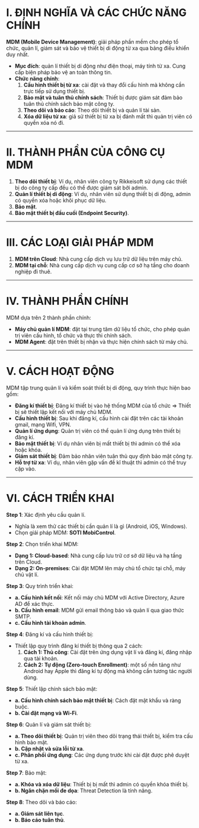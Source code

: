 # I. ĐỊNH NGHĨA VÀ CÁC CHỨC NĂNG CHÍNH

**MDM (Mobile Device Management)**: giải pháp phần mềm cho phép tổ chức, quản lí, giám sát và bảo vệ thiết bị di động từ xa qua bảng điều khiển duy nhất.

- **Mục đích**: quản lí thiết bị di động như điện thoại, máy tính từ xa. Cung cấp biện pháp bảo vệ an toàn thông tin.
- **Chức năng chính**: 
    1. **Cấu hình thiết bị từ xa**: cài đặt và thay đổi cấu hình mà không cần trực tiếp sử dụng thiết bị.
    2. **Bảo mật và tuân thủ chính sách**: Thiết bị được giám sát đảm bảo tuân thủ chính sách bảo mật công ty.
    3. **Theo dõi và báo cáo**: Theo dõi thiết bị và quản lí tài sản.
    4. **Xóa dữ liệu từ xa**: giả sử thiết bị từ xa bị đánh mất thì quản trị viên có quyền xóa nó đi.

---

# II. THÀNH PHẦN CỦA CÔNG CỤ MDM

1. **Theo dõi thiết bị**: Ví dụ, nhân viên công ty Rikkeisoft sử dụng các thiết bị do công ty cấp đều có thể được giám sát bởi admin.
2. **Quản lí thiết bị di động**: Ví dụ, nhân viên sử dụng thiết bị di động, admin có quyền xóa hoặc khôi phục dữ liệu.
3. **Bảo mật**.
4. **Bảo mật thiết bị đầu cuối (Endpoint Security)**.

---

# III. CÁC LOẠI GIẢI PHÁP MDM

1. **MDM trên Cloud**: Nhà cung cấp dịch vụ lưu trữ dữ liệu trên máy chủ.
2. **MDM tại chỗ**: Nhà cung cấp dịch vụ cung cấp cơ sở hạ tầng cho doanh nghiệp đi thuê.

---

# IV. THÀNH PHẦN CHÍNH

MDM dựa trên 2 thành phần chính:


- **Máy chủ quản lí MDM**: đặt tại trung tâm dữ liệu tổ chức, cho phép quản trị viên cấu hình, tổ chức và thực thi chính sách.
- **MDM Agent**: đặt trên thiết bị nhận và thực hiện chính sách từ máy chủ.

---

# V. CÁCH HOẠT ĐỘNG

MDM tập trung quản lí và kiểm soát thiết bị di động, quy trình thực hiện bao gồm:

- **Đăng kí thiết bị**: Đăng kí thiết bị vào hệ thống MDM của tổ chức => Thiết bị sẽ thiết lập kết nối với máy chủ MDM.
- **Cấu hình thiết bị**: Sau khi đăng kí, cấu hình cài đặt trên các tài khoản gmail, mạng Wifi, VPN.
- **Quản lí ứng dụng**: Quản trị viên có thể quản lí ứng dụng trên thiết bị đăng kí.
- **Bảo mật thiết bị**: Ví dụ nhân viên bị mất thiết bị thì admin có thể xóa hoặc khóa.
- **Giám sát thiết bị**: Đảm bảo nhân viên tuân thủ quy định bảo mật công ty.
- **Hỗ trợ từ xa**: Ví dụ, nhân viên gặp vấn đề kĩ thuật thì admin có thể truy cập vào.

---

# VI. CÁCH TRIỂN KHAI

**Step 1**: Xác định yêu cầu quản lí.
- Nghĩa là xem thử các thiết bị cần quản lí là gì (Android, iOS, Windows).
- Chọn giải pháp MDM: **SOTI MobiControl**.

**Step 2**: Chọn triển khai MDM:
- **Dạng 1: Cloud-based**: Nhà cung cấp lưu trữ cơ sở dữ liệu và hạ tầng trên Cloud.
- **Dạng 2: On-premises**: Cài đặt MDM lên máy chủ tổ chức tại chỗ, máy chủ vật lí.

**Step 3**: Quy trình triển khai:
- **a. Cấu hình kết nối**: Kết nối máy chủ MDM với Active Directory, Azure AD để xác thực.
- **b. Cấu hình email**: MDM gửi email thông báo và quản lí qua giao thức SMTP.
- **c. Cấu hình tài khoản admin**.

**Step 4**: Đăng kí và cấu hình thiết bị:
- Thiết lập quy trình đăng kí thiết bị thông qua 2 cách:
    1. **Cách 1: Thủ công**: Cài đặt trên ứng dụng vật lí và đăng kí, đăng nhập qua tài khoản.
    2. **Cách 2: Tự động (Zero-touch Enrollment)**: một số nền tảng như Android hay Apple thì đăng kí tự động mà không cần tương tác người dùng.

**Step 5**: Thiết lập chính sách bảo mật:
- **a. Cấu hình chính sách bảo mật thiết bị**: Cách đặt mật khẩu và ràng buộc.
- **b. Cài đặt mạng và Wi-Fi**.

**Step 6**: Quản lí và giám sát thiết bị:
- **a. Theo dõi thiết bị**: Quản trị viên theo dõi trạng thái thiết bị, kiểm tra cấu hình bảo mật.
- **b. Cập nhật và sửa lỗi từ xa**.
- **c. Phân phối ứng dụng**: Các ứng dụng trước khi cài đặt được phê duyệt từ xa.

**Step 7**: Bảo mật:
- **a. Khóa và xóa dữ liệu**: Thiết bị bị mất thì admin có quyền khóa thiết bị.
- **b. Ngăn chặn mối đe dọa**: Threat Detection là tính năng.

**Step 8**: Theo dõi và báo cáo:
- **a. Giám sát liên tục**.
- **b. Báo cáo tuân thủ**.
